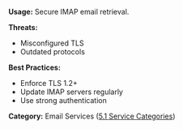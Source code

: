 
**Usage:** Secure IMAP email retrieval.

**Threats:**
- Misconfigured TLS
- Outdated protocols

**Best Practices:**
- Enforce TLS 1.2+
- Update IMAP servers regularly
- Use strong authentication

**Category:** Email Services ([5.1 Service Categories](../../5%20Overview%20-%20Why%20These%2025%20Ports%20Matter/5.1%20Service%20Categories%20and%20Their%20Importance.md))